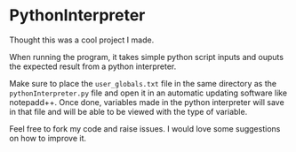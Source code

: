 # PythonInterpreter

Thought this was a cool project I made.

When running the program, it takes simple python script inputs and ouputs the expected result from a python interpreter.

Make sure to place the `user_globals.txt` file in the same directory as the `pythonInterpreter.py` file and open it in an automatic updating software like notepadd++. Once done, variables made in the python interpreter will save in that file and will be able to be viewed with the type of variable.

Feel free to fork my code and raise issues. I would love some suggestions on how to improve it.
